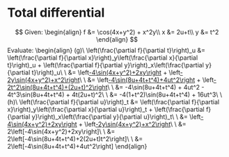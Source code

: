 # Total differential
$$
Given:
\begin{align}
f &= \cos(4x+y^2) + x^2y\\
x &= 2u+t\\
y &= t^2
\end{align}
$$
Evaluate:
\begin{align}
(g)\ \left(\frac{\partial f}{\partial t}\right)_u &= \left(\frac{\partial f}{\partial x}\right)_y\left(\frac{\partial x}{\partial t}\right)_u + \left(\frac{\partial f}{\partial y}\right)_x\left(\frac{\partial y}{\partial t}\right)_u\\
\\
&= \left[-4\sin(4x+y^2)+2xy\right](1) + \left[-2y\sin(4x+y^2)+x^2\right](2t)\\
\\
&= \left[-4\sin(8u+4t+t^4)+4ut^2\right](1) + \left[-2t^2\sin(8u+4t+t^4)+(2u+t)^2\right](2t)\\
\\
&= -4\sin(8u+4t+t^4) + 4ut^2 - 4t^3\sin(8u+4t+t^4) + 4t(2u+t)^2\\
\\
&= -4(1+t^2)\sin(8u+4t+t^4) + 16ut^3\\
\\
(h)\ \left(\frac{\partial f}{\partial u}\right)_t &= \left(\frac{\partial f}{\partial x}\right)_y\left(\frac{\partial x}{\partial u}\right)_t + \left(\frac{\partial f}{\partial y}\right)_x\left(\frac{\partial y}{\partial u}\right)_t\\
\\
&= \left[-4\sin(4x+y^2)+2xy\right](2) + \left[-2y\sin(4x+y^2)+x^2\right](0)\\
\\
&= 2\left[-4\sin(4x+y^2)+2xy\right]\\
\\
&= 2\left[-4\sin(8u+4t+t^4)+2(2u+t)t^2\right]\\
\\
&= 2\left[-4\sin(8u+4t+t^4)+4ut^2\right]
\end{align}

